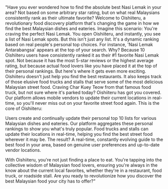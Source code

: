 "Have you ever wondered how to find the absolute best Nasi Lemak in your area? Not based on some arbitrary star rating, but on what real Malaysians consistently rank as their ultimate favorite?
Welcome to Oishiiteru, a revolutionary food discovery platform that's changing the game in how we find the best Malaysian dishes and eateries.
Imagine this scenario:
You're craving the perfect Nasi Lemak. You open Oishiiteru, and instantly, you see a list of Nasi Lemak spots. But this isn't just any list. It's a dynamic ranking based on real people's personal top choices.
For instance, 'Nasi Lemak Antarabangsa' appears at the top of your search. Why? Because 10 Oishiiteru users have consistently ranked it as their #1 favorite Nasi Lemak spot. Not because it has the most 5-star reviews or the highest average rating, but because actual food lovers like you have placed it at the top of their personal rankings.
But here's where it gets even more exciting. Oishiiteru doesn't just help you find the best restaurants. It also keeps track of those elusive food trucks and stalls that serve some of the most delicious Malaysian street food.
Craving Char Kuey Teow from that famous food truck, but not sure where it's parked today? Oishiiteru has got you covered. Our platform allows mobile vendors to update their current locations in real-time, so you'll never miss out on your favorite street food again.
This is the core of Oishiiteru:

Users create and continually update their personal top 10 lists for various Malaysian dishes and eateries.
Our platform aggregates these personal rankings to show you what's truly popular.
Food trucks and stalls can update their locations in real-time, helping you find the best street food wherever it may be.
The result? A real-time, constantly evolving guide to the best food in your area, based on genuine user preferences and up-to-date vendor locations.

With Oishiiteru, you're not just finding a place to eat. You're tapping into the collective wisdom of Malaysian food lovers, ensuring you're always in the know about the current local favorites, whether they're in a restaurant, food truck, or roadside stall.
Are you ready to revolutionize how you discover the best Malaysian food your city has to offer?"
